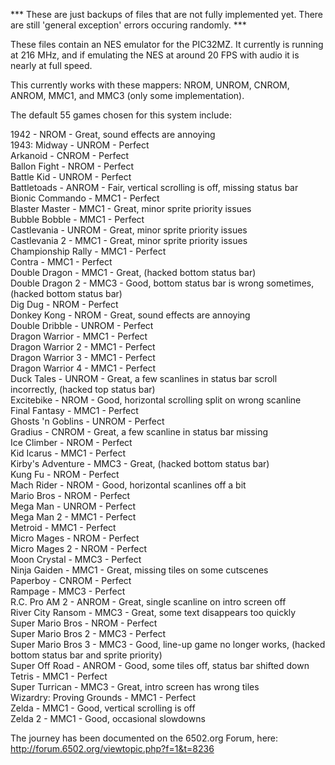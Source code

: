 *** These are just backups of files that are not fully implemented yet.  There are still 'general exception' errors occuring randomly. ***

These files contain an NES emulator for the PIC32MZ.  It currently is running at 216 MHz, and if emulating the NES at around 20 FPS with audio it is nearly at full speed.

This currently works with these mappers: NROM, UNROM, CNROM, ANROM, MMC1, and MMC3 (only some implementation).

The default 55 games chosen for this system include:

1942 - NROM - Great, sound effects are annoying<br>
1943: Midway - UNROM - Perfect<br>
Arkanoid - CNROM - Perfect<br>
Ballon Fight - NROM - Perfect<br>
Battle Kid - UNROM - Perfect<br>
Battletoads - ANROM - Fair, vertical scrolling is off, missing status bar<br>
Bionic Commando - MMC1 - Perfect<br>
Blaster Master - MMC1 - Great, minor sprite priority issues<br>
Bubble Bobble - MMC1 - Perfect<br>
Castlevania - UNROM - Great, minor sprite priority issues<br>
Castlevania 2 - MMC1 - Great, minor sprite priority issues<br>
Championship Rally - MMC1 - Perfect<br>
Contra - MMC1 - Perfect<br>
Double Dragon - MMC1 - Great, (hacked bottom status bar)<br>
Double Dragon 2 - MMC3 - Good, bottom status bar is wrong sometimes, (hacked bottom status bar)<br>
Dig Dug - NROM - Perfect<br>
Donkey Kong - NROM - Great, sound effects are annoying<br>
Double Dribble - UNROM - Perfect<br>
Dragon Warrior - MMC1 - Perfect<br>
Dragon Warrior 2 - MMC1 - Perfect<br>
Dragon Warrior 3 - MMC1 - Perfect<br>
Dragon Warrior 4 - MMC1 - Perfect<br>
Duck Tales - UNROM - Great, a few scanlines in status bar scroll incorrectly, (hacked top status bar)<br>
Excitebike - NROM - Good, horizontal scrolling split on wrong scanline<br>
Final Fantasy - MMC1 - Perfect<br>
Ghosts 'n Goblins - UNROM - Perfect<br>
Gradius - CNROM - Great, a few scanline in status bar missing<br>
Ice Climber - NROM - Perfect<br>
Kid Icarus - MMC1 - Perfect<br>
Kirby's Adventure - MMC3 - Great, (hacked bottom status bar)<br>
Kung Fu - NROM - Perfect<br>
Mach Rider - NROM - Good, horizontal scanlines off a bit<br>
Mario Bros - NROM - Perfect<br>
Mega Man - UNROM - Perfect<br>
Mega Man 2 - MMC1 - Perfect<br>
Metroid - MMC1 - Perfect<br>
Micro Mages - NROM - Perfect<br>
Micro Mages 2 - NROM - Perfect<br>
Moon Crystal - MMC3 - Perfect<br>
Ninja Gaiden - MMC1 - Great, missing tiles on some cutscenes<br>
Paperboy - CNROM - Perfect<br>
Rampage - MMC3 - Perfect<br>
R.C. Pro AM 2 - ANROM - Great, single scanline on intro screen off<br>
River City Ransom - MMC3 - Great, some text disappears too quickly<br>
Super Mario Bros - NROM - Perfect<br>
Super Mario Bros 2 - MMC3 - Perfect<br>
Super Mario Bros 3 - MMC3 - Good, line-up game no longer works, (hacked bottom status bar and sprite priority)<br>
Super Off Road - ANROM - Good, some tiles off, status bar shifted down<br>
Tetris - MMC1 - Perfect<br>
Super Turrican - MMC3 - Great, intro screen has wrong tiles<br>
Wizardry: Proving Grounds - MMC1 - Perfect<br>
Zelda - MMC1 - Good, vertical scrolling is off<br>
Zelda 2 - MMC1 - Good, occasional slowdowns<br>

The journey has been documented on the 6502.org Forum, here: http://forum.6502.org/viewtopic.php?f=1&t=8236

